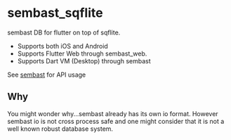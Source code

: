 # sembast_sqflite

sembast DB for flutter on top of sqflite.

* Supports both iOS and Android
* Supports Flutter Web through sembast_web.
* Supports Dart VM (Desktop) through sembast

See [sembast](https://github.com/tekartik/sembast.dart) for API usage

## Why

You might wonder why...sembast already has its own io format. However sembast io is not cross process safe and one
might consider that it is not a well known robust database system. 

